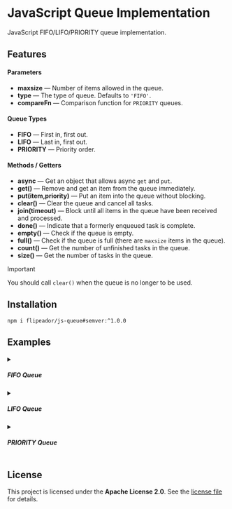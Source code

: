# JavaScript Queue Implementation

JavaScript FIFO/LIFO/PRIORITY queue implementation.

## Features

#### Parameters

- **maxsize** — Number of items allowed in the queue.
- **type** — The type of queue. Defaults to `'FIFO'`.
- **compareFn** — Comparison function for `PRIORITY` queues.

#### Queue Types

- **FIFO** — First in, first out.
- **LIFO** — Last in, first out.
- **PRIORITY** — Priority order.

#### Methods / Getters

- **async** — Get an object that allows async `get` and `put`.
- **get()** — Remove and get an item from the queue immediately.
- **put(item,priority)** — Put an item into the queue without blocking.
- **clear()** — Clear the queue and cancel all tasks.
- **join(timeout)** — Block until all items in the queue have been received and processed.
- **done()** — Indicate that a formerly enqueued task is complete.
- **empty()** — Check if the queue is empty.
- **full()** — Check if the queue is full (there are `maxsize` items in the queue).
- **count()** — Get the number of unfinished tasks in the queue.
- **size()** — Get the number of tasks in the queue.

> [!IMPORTANT]
> You should call `clear()` when the queue is no longer to be used.

## Installation

```
npm i flipeador/js-queue#semver:^1.0.0
```

## Examples

<details>
<summary><h5>FIFO Queue</h5></summary>

Retrieves least recently added entries first (first in, first out).

```js
import { setTimeout } from 'node:timers';
import { Queue } from '@flipeador/js-queue';

const queue = new Queue();

queue.put('item #1');
await queue.async.put('item #2');

const task = queue.get();
console.log(task.value); // item #1
task.done();

setTimeout(async () => {
    const task = await queue.async.get();
    console.log(task.value); // item #2
    task.done(); // *1
}, 1000);

await queue.join(); // *1

setTimeout(async () => {
    const task = await queue.async.get();
    console.log(task.done()); // item #3 (*2)
});

await queue.put('item #3').join(); // *2

queue.async.get(1000).catch(console.log); // throws QueueTimeout
```

```
item #1
item #2
item #3
QueueTimeout [Error]: Promise timed out after 1000 ms
```

</details>

<details>
<summary><h5>LIFO Queue</h5></summary>

Retrieves most recently added entries first (last in, first out).

```js
import { Queue } from '@flipeador/js-queue';

const queue = new Queue({
    type: 'LIFO'
});

queue.put('A');
queue.put('B');

for (const task of queue)
    console.log(task.done());
```

```
B
A
```

</details>

<details>
<summary><h5>PRIORITY Queue</h5></summary>

Retrieves tasks in priority order (default lowest first).
Option `compareFn` provides a user-defined comparison function.

```js
import { Queue } from '@flipeador/js-queue';

function compareFn(prev, curr) {
    return prev < curr; // default (lowest first)
}

const queue = new Queue({
    type: 'PRIORITY',
    compareFn
});

queue.put('C');
queue.put('A');
queue.put('B');

for (const task of queue)
    console.log(task.done());

console.log('-'.repeat(10));

queue.put('C', 1);
queue.put('A', 3);
queue.put('B', 2);

for (const task of queue)
    console.log(task.done());
```

```
A
B
C
----------
C
B
A
```

</details>

## License

This project is licensed under the **Apache License 2.0**. See the [license file](LICENSE) for details.
